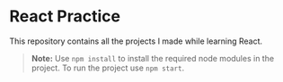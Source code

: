 # React Practice
This repository contains all the projects I made while learning React.

> **Note:** Use `npm install` to install the required node modules in the project. To run the project use `npm start`.